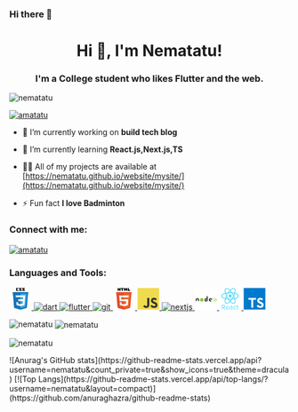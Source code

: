 ### Hi there 👋
<h1 align="center">Hi 👋, I'm Nematatu!</h1>
<h3 align="center">I'm a College student who likes Flutter and the web.</h3>

<p align="left"> <img src="https://komarev.com/ghpvc/?username=nematatu&label=Profile%20views&color=0e75b6&style=flat" alt="nematatu" /> </p>

<p align="left"> <a href="https://twitter.com/T_kanntoku" target="blank"><img src="https://img.shields.io/twitter/follow/T_kanntoku?logo=twitter&style=for-the-badge" alt="amatatu" /></a> </p>

- 🔭 I’m currently working on **build tech blog**

- 🌱 I’m currently learning **React.js,Next.js,TS**

- 👨‍💻 All of my projects are available at [https://nematatu.github.io/website/mysite/](https://nematatu.github.io/website/mysite/)

- ⚡ Fun fact **I love Badminton**

<h3 align="left">Connect with me:</h3>
<p align="left">
<a href="https://twitter.com/T_kanntoku" target="blank"><img align="center" src="https://raw.githubusercontent.com/rahuldkjain/github-profile-readme-generator/master/src/images/icons/Social/twitter.svg" alt="amatatu" height="30" width="40" /></a>
</p>

<h3 align="left">Languages and Tools:</h3>
<p align="left"> <a href="https://www.w3schools.com/css/" target="_blank" rel="noreferrer"> <img src="https://raw.githubusercontent.com/devicons/devicon/master/icons/css3/css3-original-wordmark.svg" alt="css3" width="40" height="40"/> </a> <a href="https://dart.dev" target="_blank" rel="noreferrer"> <img src="https://www.vectorlogo.zone/logos/dartlang/dartlang-icon.svg" alt="dart" width="40" height="40"/> </a> <a href="https://flutter.dev" target="_blank" rel="noreferrer"> <img src="https://www.vectorlogo.zone/logos/flutterio/flutterio-icon.svg" alt="flutter" width="40" height="40"/> </a> <a href="https://git-scm.com/" target="_blank" rel="noreferrer"> <img src="https://www.vectorlogo.zone/logos/git-scm/git-scm-icon.svg" alt="git" width="40" height="40"/> </a> <a href="https://www.w3.org/html/" target="_blank" rel="noreferrer"> <img src="https://raw.githubusercontent.com/devicons/devicon/master/icons/html5/html5-original-wordmark.svg" alt="html5" width="40" height="40"/> </a> <a href="https://developer.mozilla.org/en-US/docs/Web/JavaScript" target="_blank" rel="noreferrer"> <img src="https://raw.githubusercontent.com/devicons/devicon/master/icons/javascript/javascript-original.svg" alt="javascript" width="40" height="40"/> </a> <a href="https://nextjs.org/" target="_blank" rel="noreferrer"> <img src="https://cdn.worldvectorlogo.com/logos/nextjs-2.svg" alt="nextjs" width="40" height="40"/> </a> <a href="https://nodejs.org" target="_blank" rel="noreferrer"> <img src="https://raw.githubusercontent.com/devicons/devicon/master/icons/nodejs/nodejs-original-wordmark.svg" alt="nodejs" width="40" height="40"/> </a> <a href="https://reactjs.org/" target="_blank" rel="noreferrer"> <img src="https://raw.githubusercontent.com/devicons/devicon/master/icons/react/react-original-wordmark.svg" alt="react" width="40" height="40"/> </a> <a href="https://www.typescriptlang.org/" target="_blank" rel="noreferrer"> <img src="https://raw.githubusercontent.com/devicons/devicon/master/icons/typescript/typescript-original.svg" alt="typescript" width="40" height="40"/> </a> </p>

<p><img align="left" src="https://github-readme-stats.vercel.app/api/top-langs?username=nematatu&show_icons=true&locale=en&layout=compact" alt="nematatu" /></p>

<p>&nbsp;<img align="center" src="https://github-readme-stats.vercel.app/api?username=nematatu&show_icons=true&locale=en" alt="nematatu" /></p>

<p><img align="center" src="https://github-readme-streak-stats.herokuapp.com/?user=nematatu&" alt="nematatu" /></p>
![Anurag's GitHub stats](https://github-readme-stats.vercel.app/api?username=nematatu&count_private=true&show_icons=true&theme=dracula)
[![Top Langs](https://github-readme-stats.vercel.app/api/top-langs/?username=nematatu&layout=compact)](https://github.com/anuraghazra/github-readme-stats)

<!--
**nematatu/nematatu** is a ✨ _special_ ✨ repository because its `README.md` (this file) appears on your GitHub profile.

Here are some ideas to get you started:

- 🔭 I’m currently working on ...
- 🌱 I’m currently learning ...
- 👯 I’m looking to collaborate on ...
- 🤔 I’m looking for help with ...
- 💬 Ask me about ...
- 📫 How to reach me: ...
- 😄 Pronouns: ...
- ⚡ Fun fact: ...
-->
